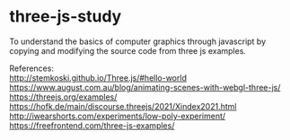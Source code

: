 # three-js-study


To understand the basics of computer graphics through javascript by copying and modifying the source code from three js examples.

References:
<br>
http://stemkoski.github.io/Three.js/#hello-world
<br>
https://www.august.com.au/blog/animating-scenes-with-webgl-three-js/
<br>
https://threejs.org/examples/
<br>
https://hofk.de/main/discourse.threejs/2021/Xindex2021.html
<br>
http://iwearshorts.com/experiments/low-poly-experiment/
<br>
https://freefrontend.com/three-js-examples/



